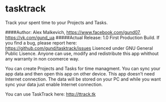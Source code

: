 tasktrack
=========

Track your spent time to your Projects and Tasks.

####Author: Alex Malkevich, https://www.facebook.com/gund07, https://vk.com/gund_ua
#####Actual Release: 1.0 First Production Build.
If you find a bug, please report here: https://github.com/gund/tasktrack/issues
Lisenced under GNU General Public Lisence. Anyone can use, modify and redistribute this app whithout any warranty in non coomerce way.

You can create Projects and Tasks for time managment.
You can sync your app data and then open this app on
other device. This app doesn't need Internet connection.
The data will be stored on your PC and while you want
sync your data just enable Internet connection.

You can use TaskTrack here: http://ttrack.tk
